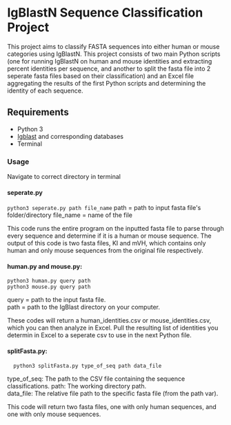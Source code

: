 # IgBlastN Sequence Classification Project

This project aims to classify FASTA sequences into either human or mouse categories using IgBlastN. This project consists of two main Python scripts (one for running IgBlastN on human and mouse identities and extracting percent identities per sequence, and another to split the fasta file into 2 seperate fasta files based on their classification) and an Excel file aggregating the results of the first Python scripts and determining the identity of each sequence. 

## Requirements
- Python 3
- [Igblast](https://github.com/xinyu-dev/igblast/blob/master/Using%20IgBlast.ipynb) and corresponding databases 
- Terminal

### Usage
Navigate to correct directory in terminal

#### seperate.py
``` python3 seperate.py path file_name ```
path = path to input fasta file's folder/directory
file_name = name of the file

This code runs the entire program on the inputted fasta file to parse through every sequence and determine if it is a human or mouse sequence. The output of this code is two fasta files, KI and mVH, which contains only human and only mouse sequences from the original file respectively. 


#### human.py and mouse.py:
```
python3 human.py query path
python3 mouse.py query path
```

query = path to the input fasta file.<br/>
path = path to the IgBlast directory on your computer.

These codes will return a human_identities.csv or mouse_identities.csv, which you can then analyze in Excel. 
Pull the resulting list of identities you determin in Excel to a seperate csv to use in the next Python file. 


#### splitFasta.py:
```
  python3 splitFasta.py type_of_seq path data_file
```

type_of_seq: The path to the CSV file containing the sequence classifications. 
path: The working directory path.<br/>
data_file: The relative file path to the specific fasta file (from the path var).

This code will return two fasta files, one with only human sequences, and one with only mouse sequences. 
